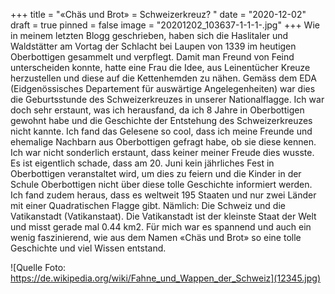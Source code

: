 +++
title = "«Chäs und Brot» = Schweizerkreuz?  "
date = "2020-12-02"
draft = true
pinned = false
image = "20201202_103637-1-1-1-.jpg"
+++
Wie in meinem letzten Blogg geschrieben, haben sich die Haslitaler und Waldstätter am Vortag der Schlacht bei Laupen von 1339 im heutigen Oberbottigen gesammelt und verpflegt. Damit man Freund von Feind unterscheiden konnte, hatte eine Frau die Idee, aus Leinentücher Kreuze herzustellen und diese auf die Kettenhemden zu nähen. 
Gemäss dem EDA (Eidgenössisches Departement für auswärtige Angelegenheiten) war dies die Geburtsstunde des Schweizerkreuzes in unserer Nationalflagge. Ich war doch sehr erstaunt, was ich herausfand, da ich 8 Jahre in Oberbottigen gewohnt habe und die Geschichte der Entstehung des Schweizerkreuzes nicht kannte. Ich fand das Gelesene so cool, dass ich meine Freunde und ehemalige Nachbarn aus Oberbottigen gefragt habe, ob sie diese kennen. Ich war nicht sonderlich erstaunt, dass keiner meiner Freude dies wusste. Es ist eigentlich schade, dass am 20. Juni kein jährliches Fest in Oberbottigen veranstaltet wird, um dies zu feiern und die Kinder in der Schule Oberbottigen nicht über diese tolle Geschichte informiert werden.  Ich fand zudem heraus, dass es weltweit 195 Staaten und nur zwei Länder mit einer Quadratischen Flagge gibt. 
Nämlich: Die Schweiz und die Vatikanstadt (Vatikanstaat). Die Vatikanstadt ist der kleinste Staat der Welt und misst gerade mal 0.44 km2.
Für mich war es spannend und auch ein wenig faszinierend, wie aus dem Namen «Chäs und Brot» so eine tolle Geschichte und viel Wissen entstand.

![Quelle Foto: https://de.wikipedia.org/wiki/Fahne_und_Wappen_der_Schweiz](12345.jpg)